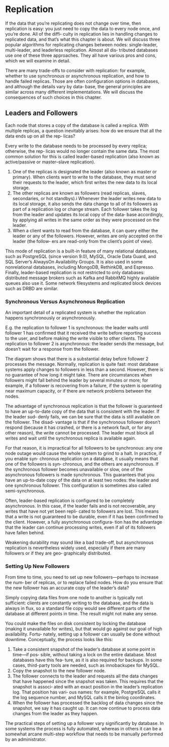 # Replication
If the data that you’re replicating does not change over time, then replication is easy: you just need to copy the data to every node once, and you’re done. All of the diffi‐ culty in replication lies in handling changes to replicated data, and that’s what this chapter is about. We will discuss three popular algorithms for replicating changes between nodes: single-leader, multi-leader, and leaderless replication. Almost all dis‐ tributed databases use one of these three approaches. They all have various pros and cons, which we will examine in detail.

There are many trade-offs to consider with replication: for example, whether to use synchronous or asynchronous replication, and how to handle failed replicas. Those are often configuration options in databases, and although the details vary by data‐ base, the general principles are similar across many different implementations. We will discuss the consequences of such choices in this chapter.

## Leaders and Followers
Each node that stores a copy of the database is called a replica. With multiple replicas, a question inevitably arises: how do we ensure that all the data ends up on all the rep‐ licas?

Every write to the database needs to be processed by every replica; otherwise, the rep‐ licas would no longer contain the same data. The most common solution for this is called leader-based replication (also known as active/passive or master–slave replication).
1. One of the replicas is designated the leader (also known as master or primary). When clients want to write to the database, they must send their requests to the leader, which first writes the new data to its local storage.
2. The other replicas are known as followers (read replicas, slaves, secondaries, or hot standbys).i Whenever the leader writes new data to its local storage, it also sends the data change to all of its followers as part of a replication log or change stream. Each follower takes the log from the leader and updates its local copy of the data‐ base accordingly, by applying all writes in the same order as they were processed on the leader.
3. When a client wants to read from the database, it can query either the leader or any of the followers. However, writes are only accepted on the leader (the follow‐ ers are read-only from the client’s point of view).

This mode of replication is a built-in feature of many relational databases, such as PostgreSQL (since version 9.0), MySQL, Oracle Data Guard, and SQL Server’s AlwaysOn Availability Groups. It is also used in some nonrelational databases, including MongoDB, RethinkDB, and Espresso. Finally, leader-based replication is not restricted to only databases: distributed message brokers such as Kafka and RabbitMQ highly available queues also use it. Some network filesystems and replicated block devices such as DRBD are similar.

### Synchronous Versus Asynchronous Replication
An important detail of a replicated system is whether the replication happens synchronously or asynchronously.

E.g. the replication to follower 1 is synchronous: the leader waits until follower 1 has confirmed that it received the write before reporting success to the user, and before making the write visible to other clients. The replication to follower 2 is asynchronous: the leader sends the message, but doesn’t wait for a response from the follower.

The diagram shows that there is a substantial delay before follower 2 processes the message. Normally, replication is quite fast: most database systems apply changes to followers in less than a second. However, there is no guarantee of how long it might take. There are circumstances when followers might fall behind the leader by several minutes or more; for example, if a follower is recovering from a failure, if the system is operating near maximum capacity, or if there are network problems between the nodes.

The advantage of synchronous replication is that the follower is guaranteed to have an up-to-date copy of the data that is consistent with the leader. If the leader sud‐ denly fails, we can be sure that the data is still available on the follower. The disad‐ vantage is that if the synchronous follower doesn’t respond (because it has crashed, or there is a network fault, or for any other reason), the write cannot be processed. The leader must block all writes and wait until the synchronous replica is available again.

For that reason, it is impractical for all followers to be synchronous: any one node outage would cause the whole system to grind to a halt. In practice, if you enable syn‐ chronous replication on a database, it usually means that one of the followers is syn‐ chronous, and the others are asynchronous. If the synchronous follower becomes unavailable or slow, one of the asynchronous followers is made synchronous. This guarantees that you have an up-to-date copy of the data on at least two nodes: the leader and one synchronous follower. This configuration is sometimes also called semi-synchronous.

Often, leader-based replication is configured to be completely asynchronous. In this case, if the leader fails and is not recoverable, any writes that have not yet been repli‐ cated to followers are lost. This means that a write is not guaranteed to be durable, even if it has been confirmed to the client. However, a fully asynchronous configura‐ tion has the advantage that the leader can continue processing writes, even if all of its followers have fallen behind.

Weakening durability may sound like a bad trade-off, but asynchronous replication is nevertheless widely used, especially if there are many followers or if they are geo‐ graphically distributed.

### Setting Up New Followers
From time to time, you need to set up new followers—perhaps to increase the num‐ ber of replicas, or to replace failed nodes. How do you ensure that the new follower has an accurate copy of the leader’s data?

Simply copying data files from one node to another is typically not sufficient: clients are constantly writing to the database, and the data is always in flux, so a standard file copy would see different parts of the database at different points in time. The result might not make any sense.

You could make the files on disk consistent by locking the database (making it unavailable for writes), but that would go against our goal of high availability. Fortu‐ nately, setting up a follower can usually be done without downtime. Conceptually, the process looks like this:
1. Take a consistent snapshot of the leader’s database at some point in time—if pos‐ sible, without taking a lock on the entire database. Most databases have this fea‐ ture, as it is also required for backups. In some cases, third-party tools are needed, such as innobackupex for MySQL.
2. Copy the snapshot to the new follower node.
3. The follower connects to the leader and requests all the data changes that have happened since the snapshot was taken. This requires that the snapshot is associ‐ ated with an exact position in the leader’s replication log. That position has vari‐ ous names: for example, PostgreSQL calls it the log sequence number, and MySQL calls it the binlog coordinates.
4. When the follower has processed the backlog of data changes since the snapshot, we say it has caught up. It can now continue to process data changes from the leader as they happen.

The practical steps of setting up a follower vary significantly by database. In some systems the process is fully automated, whereas in others it can be a somewhat arcane multi-step workflow that needs to be manually performed by an administrator.
